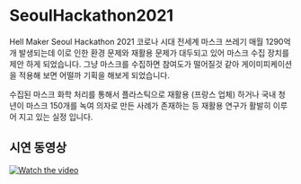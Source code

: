 # SeoulHackathon2021

Hell Maker Seoul Hackathon 2021
코로나 시대 전세계 마스크 쓰레기 매월 1290억개 발생되는데 이로 인한 환경 문제와 재활용 문제가 대두되고 있어  마스크 수집 장치를 제안 하게 되었습니다.
그냥 마스크를 수집하면 참여도가 떨어질것 같아 게이미피케이션을 적용해 보면 어떨까 기획을 해보게 되었습니다.

수집된 마스크 화학 처리를 통해서 플라스틱으로 재활용 (프랑스 업체) 하거나 국내 청년이  마스크 150개를 녹여 의자로 만든 사례가 존재하는 등 재활용 연구가 활발히 이루어 지고 있는 실정 입니다.
 


## 시연 동영상

[![Watch the video](https://blog.kakaocdn.net/dn/by79CV/btqHJqp7oD9/aCODRDCiRHxckejBSok15k/img.png)](https://www.youtube.com/embed/h0MOsyAalx4)



